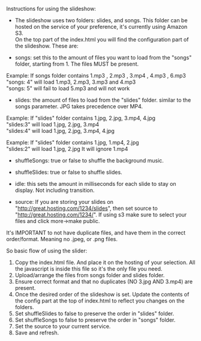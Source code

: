 Instructions for using the slideshow:

* The slideshow uses two folders: slides, and songs. This folder can be hosted on the service of your preference, it's currently using Amazon S3.  
On the top part of the index.html you will find the configuration part of the slideshow. These are:

 * songs: set this to the amount of files you want to load from the "songs" folder, starting from 1. The files MUST be present.

  Example: If songs folder contains 1.mp3 , 2.mp3 , 3.mp4 , 4.mp3 , 6.mp3  
  "songs: 4" will load 1.mp3, 2.mp3, 3.mp3 and 4.mp3  
  "songs: 5" will fail to load 5.mp3 and will not work  

 * slides: the amount of files to load from the "slides" folder. similar to the songs parameter. JPG takes precedence over MP4.

  Example: If "slides" folder contains 1.jpg, 2.jpg, 3.mp4, 4.jpg  
  "slides:3" will load 1.jpg, 2.jpg, 3.mp4  
  "slides:4" will load 1.jpg, 2.jpg, 3.mp4, 4.jpg  

  Example: If "slides" folder contains 1.jpg, 1.mp4, 2.jpg  
  "slides:2" will load 1.jpg, 2.jpg It will ignore 1.mp4  

 * shuffleSongs: true or false to shuffle the background music.

 * shuffleSlides: true or false to shuffle slides.

 * idle: this sets the amount in milliseconds for each slide to stay on display. Not including transition.

 * source: If you are storing your slides on "http://great.hosting.com/1234/slides", then set source to "http://great.hosting.com/1234/". If using s3 make sure to select your files and click more->make public.

It's IMPORTANT to not have duplicate files, and have them in the correct order/format. Meaning no .jpeg, or .png files.



So basic flow of using the slider:

1. Copy the index.html file. And place it on the hosting of your selection. All the javascript is inside this file so it's the only file you need.
2. Upload/arrange the files from songs folder and slides folder.
3. Ensure correct format and that no duplicates (NO 3.jpg AND 3.mp4) are present.
4. Once the desired order of the slideshow is set. Update the contents of the config part at the top of index.html to reflect you changes on the folders.
5. Set shuffleSlides to false to preserve the order in "slides" folder.
6. Set shuffleSongs to false to preserve the order in "songs" folder.
7. Set the source to your current service.
8. Save and refresh.